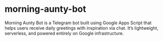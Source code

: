 # morning-aunty-bot
Morning Aunty Bot is a Telegram bot built using Google Apps Script that helps users receive daily greetings with inspiration via chat. It’s lightweight, serverless, and powered entirely on Google infrastructure.
